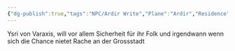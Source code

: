 ```yaml
---
{"dg-publish":true,"tags":"NPC/Ardir Write","Plane":"Ardir","Residence":"Nalt-Shatap","permalink":"/npc/ysri-von-varaxis/","dgHomeLink":true,"dgPassFrontmatter":true}
---
```


Ysri von Varaxis, will vor allem Sicherheit für ihr Folk und irgendwann wenn sich die Chance nietet Rache an der Grossstadt